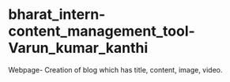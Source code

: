 # bharat_intern-content_management_tool-Varun_kumar_kanthi
Webpage- Creation of blog which has title, content, image, video.
